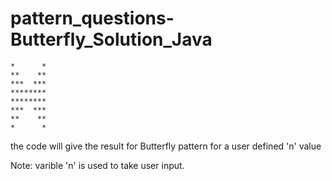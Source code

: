 # pattern_questions-Butterfly_Solution_Java


    *      *
    **    **
    ***  ***
    ********
    ********
    ***  ***
    **    **
    *      *


the code will give the result for Butterfly pattern for a user defined 'n' value

Note: varible 'n' is used to take user input.
